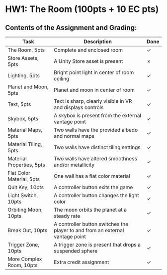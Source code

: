 # HW1: The Room (100pts + 10 EC pts)
## Contents of the Assignment and Grading:  

| Task | Description | Done |
| --- | --- | --- |
| The Room, 5pts | Complete and enclosed room | ✓ |
| Store Assets, 5pts | A Unity Store asset is present | ✗ |
| Lighting, 5pts | Bright point light in center of room ceiling | ✓ |
| Planet and Moon, 5pts | Planet and moon in center of room | ✓ |
| Text, 5pts | Text is sharp, clearly visible in VR and displays controls | ✓ |
| Skybox, 5pts | A skybox is present from the external vantage point | ✓ |
| Material Maps, 5pts | Two walls have the provided albedo and normal maps | ✓ |
| Material Tiling, 5pts | Two walls have distinct tiling settings | ✓ |
| Material Properties, 5pts | Two walls have altered smoothness and/or metallicity | ✓ |
| Flat Color Material, 5pts | One wall has a flat color material | ✓ |
| Quit Key, 10pts | A controller button exits the game | ✓ |
| Light Switch, 10pts | A controller button changes the light color | ✓ |
| Orbiting Moon, 10pts | The moon orbits the planet at a steady rate | ✓ |
| Break Out, 10pts | A controller button switches the player to and from an external vantage point | ✓ |
| Trigger Zone, 10pts | A trigger zone is present that drops a suspended sphere | ✓ |
| More Complex Room, 10pts | Extra credit assignment | ✓ |
